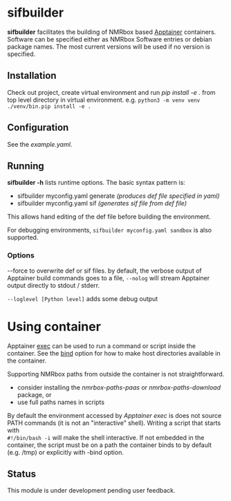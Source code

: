# sifbuilder

**sifbuilder** facilitates the building of NMRbox based [Apptainer](https://apptainer.org/docs/user/main/) containers.
Software can be specified either as NMRbox Software entries or debian package names. The most current
versions will be used if no version is specified.

## Installation
Check out project, create virtual environment and run *pip install -e .* from top level directory in virtual environment.
e.g. `python3 -m venv venv`  
`./venv/bin.pip install -e .`

## Configuration
See the *example.yaml*.

## Running

**sifbuilder -h** lists runtime options. The basic syntax pattern is:
- sifbuilder myconfig.yaml generate *(produces def file specified in yaml)*
- sifbuilder myconfig.yaml sif *(generates sif file from def file)*

This allows hand editing of the def file before building the environment.

For debugging environments, `sifbuilder myconfig.yaml sandbox`  is also supported.


### Options
--force to overwrite def or sif files.
by default, the verbose output of Apptainer build commands goes to a file, ``--nolog`` will stream Apptainer output
directly to stdout / stderr.

`--loglevel [Python level]` adds some debug output

# Using container
Apptainer [exec](https://apptainer.org/docs/user/main/cli/apptainer_exec.html) can be used to run a command or script 
inside the container. See the [bind](https://apptainer.org/docs/user/main/quick_start.html#working-with-files) option
for how to make host directories available in the container.

Supporting NMRbox paths from outside the container is not straightforward. 
- consider installing the *nmrbox-paths-paas* or *nmrbox-paths-download* package, or
- use full paths names in scripts


By default the environment accessed by *Apptainer exec* is does not source PATH commands 
(it is not an "interactive" shell). Writing a script that starts with  
`#!/bin/bash -i` 
will make the shell interactive. If not embedded in the container, the script must be on a path the container binds to
by default (e.g. /tmp) or explicitly with -bind option.

## Status
This module is under development pending user feedback.
